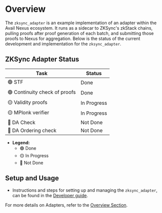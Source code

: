 # Overview

The `zksync_adapter` is an example implementation of an adapter within the Avail Nexus ecosystem. It runs as a sidecar to ZKSync's zkStack chains, pulling proofs after proof generation of each batch, and submitting those proofs to Nexus for aggregation. Below is the status of the current development and implementation for the `zksync_adapter`.

## ZKSync Adapter Status

| Task                                        | Status       |
|---------------------------------------------|--------------|
| 🟢 STF                                       | Done         |
| 🟢 Continuity check of proofs                | Done         |
| 🟡 Validity proofs                           | In Progress  |
| 🟡 MPlonk verifier                           | In Progress  |
| 🔴 DA Check                                  | Not Done     |
| 🔴 DA Ordering check                         | Not Done     |

- **Legend:**
  - 🟢 Done
  - 🟡 In Progress
  - 🔴 Not Done

## Setup and Usage

- Instructions and steps for setting up and managing the `zksync_adapter`, can be found in the [Developer guide](./development/2_zksync_example.md).

For more details on Adapters, refer to the [Overview Section](1_overview.md).
